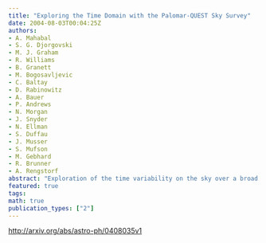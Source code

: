 ```yaml
---
title: "Exploring the Time Domain with the Palomar-QUEST Sky Survey"
date: 2004-08-03T00:04:25Z
authors:
- A. Mahabal
- S. G. Djorgovski
- M. J. Graham
- R. Williams
- B. Granett
- M. Bogosavljevic
- C. Baltay
- D. Rabinowitz
- A. Bauer
- P. Andrews
- N. Morgan
- J. Snyder
- N. Ellman
- S. Duffau
- J. Musser
- S. Mufson
- M. Gebhard
- R. Brunner
- A. Rengstorf
abstract: "Exploration of the time variability on the sky over a broad range of flux levels and wavelengths is rapidly becoming a new frontier of astronomical research. We describe here briefly the Palomar-QUEST survey being carried out from the Samuel Oschin 48-inch Schmidt telescope at Palomar. The following features make the survey an attractive candidate for studying time variability: anticipated survey area of 12,000 - 15,000 sq. degrees in the drift scan mode, point source depth of 21st mag. in I under good conditions, near simultaneous observations in four filters, and at least four passes per year at each location covered. The survey will yield a large number of transients and highly variable sources in the near future and in that sense is a prototype of LSST and Pan-STARRS. We briefly outline our strategy for searching such objects and the proposed pipeline for detecting transients in real-time."
featured: true
tags:
math: true
publication_types: ["2"]
---
```

http://arxiv.org/abs/astro-ph/0408035v1
